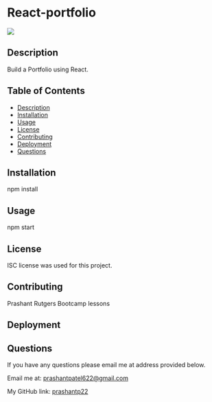 # React-portfolio

<img src="https://img.shields.io/badge/license-ISC-blue"/>
    
  ## Description
  Build a Portfolio using React.
    
  ## Table of Contents
  - [Description](#description)
  - [Installation](#installation)
  - [Usage](#usage)
  - [License](#license)
  - [Contributing](#contributing)
  - [Deployment](#deployment)
  - [Questions](#questions)
    
  ## Installation
  npm install

  ## Usage
  npm start
    
  ## License
  ISC license was used for this project.

  ## Contributing
  Prashant
  Rutgers Bootcamp lessons

  ## Deployment
  
    
  ## Questions
  If you have any questions please email me at address provided below.
    
  Email me at: [prashantpatel622@gmail.com](prashantpatel622@gmail.com)

  My GitHub link: [prashantp22](https://github.com/prashantp22)